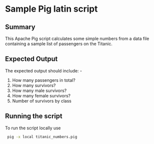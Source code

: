 # Sample Pig latin script

## Summary

This Apache Pig script calculates some simple numbers from a data file containing a sample list of passengers on
the Titanic.

## Expected Output

The expected output should include: -

1. How many passengers in total? 
2. How many survivors?
3. How many male survivors? 
4. How many female survivors?
5. Number of survivors by class


## Running the script

To run the script locally use 

```bash
 pig -x local titanic_numbers.pig
```

